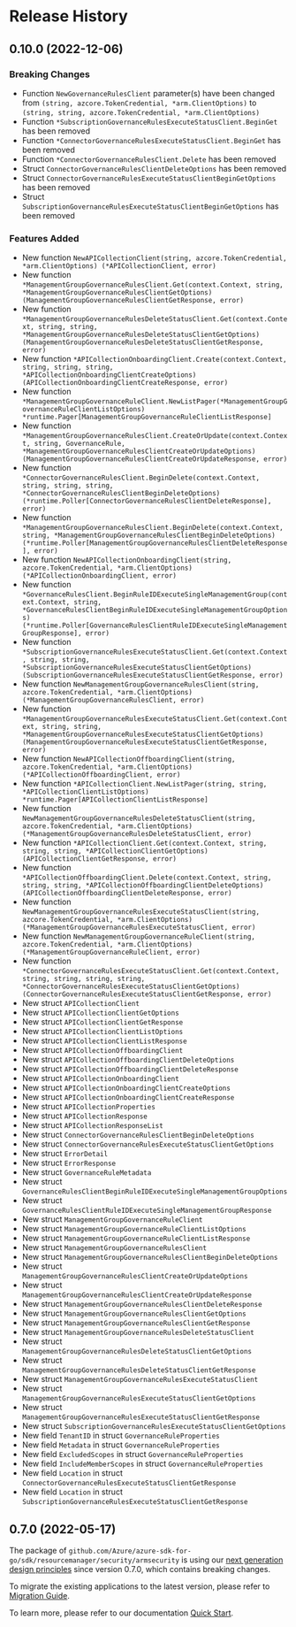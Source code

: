 # Release History

## 0.10.0 (2022-12-06)
### Breaking Changes

- Function `NewGovernanceRulesClient` parameter(s) have been changed from `(string, azcore.TokenCredential, *arm.ClientOptions)` to `(string, string, azcore.TokenCredential, *arm.ClientOptions)`
- Function `*SubscriptionGovernanceRulesExecuteStatusClient.BeginGet` has been removed
- Function `*ConnectorGovernanceRulesExecuteStatusClient.BeginGet` has been removed
- Function `*ConnectorGovernanceRulesClient.Delete` has been removed
- Struct `ConnectorGovernanceRulesClientDeleteOptions` has been removed
- Struct `ConnectorGovernanceRulesExecuteStatusClientBeginGetOptions` has been removed
- Struct `SubscriptionGovernanceRulesExecuteStatusClientBeginGetOptions` has been removed

### Features Added

- New function `NewAPICollectionClient(string, azcore.TokenCredential, *arm.ClientOptions) (*APICollectionClient, error)`
- New function `*ManagementGroupGovernanceRulesClient.Get(context.Context, string, *ManagementGroupGovernanceRulesClientGetOptions) (ManagementGroupGovernanceRulesClientGetResponse, error)`
- New function `*ManagementGroupGovernanceRulesDeleteStatusClient.Get(context.Context, string, string, *ManagementGroupGovernanceRulesDeleteStatusClientGetOptions) (ManagementGroupGovernanceRulesDeleteStatusClientGetResponse, error)`
- New function `*APICollectionOnboardingClient.Create(context.Context, string, string, string, *APICollectionOnboardingClientCreateOptions) (APICollectionOnboardingClientCreateResponse, error)`
- New function `*ManagementGroupGovernanceRuleClient.NewListPager(*ManagementGroupGovernanceRuleClientListOptions) *runtime.Pager[ManagementGroupGovernanceRuleClientListResponse]`
- New function `*ManagementGroupGovernanceRulesClient.CreateOrUpdate(context.Context, string, GovernanceRule, *ManagementGroupGovernanceRulesClientCreateOrUpdateOptions) (ManagementGroupGovernanceRulesClientCreateOrUpdateResponse, error)`
- New function `*ConnectorGovernanceRulesClient.BeginDelete(context.Context, string, string, string, *ConnectorGovernanceRulesClientBeginDeleteOptions) (*runtime.Poller[ConnectorGovernanceRulesClientDeleteResponse], error)`
- New function `*ManagementGroupGovernanceRulesClient.BeginDelete(context.Context, string, *ManagementGroupGovernanceRulesClientBeginDeleteOptions) (*runtime.Poller[ManagementGroupGovernanceRulesClientDeleteResponse], error)`
- New function `NewAPICollectionOnboardingClient(string, azcore.TokenCredential, *arm.ClientOptions) (*APICollectionOnboardingClient, error)`
- New function `*GovernanceRulesClient.BeginRuleIDExecuteSingleManagementGroup(context.Context, string, *GovernanceRulesClientBeginRuleIDExecuteSingleManagementGroupOptions) (*runtime.Poller[GovernanceRulesClientRuleIDExecuteSingleManagementGroupResponse], error)`
- New function `*SubscriptionGovernanceRulesExecuteStatusClient.Get(context.Context, string, string, *SubscriptionGovernanceRulesExecuteStatusClientGetOptions) (SubscriptionGovernanceRulesExecuteStatusClientGetResponse, error)`
- New function `NewManagementGroupGovernanceRulesClient(string, azcore.TokenCredential, *arm.ClientOptions) (*ManagementGroupGovernanceRulesClient, error)`
- New function `*ManagementGroupGovernanceRulesExecuteStatusClient.Get(context.Context, string, string, *ManagementGroupGovernanceRulesExecuteStatusClientGetOptions) (ManagementGroupGovernanceRulesExecuteStatusClientGetResponse, error)`
- New function `NewAPICollectionOffboardingClient(string, azcore.TokenCredential, *arm.ClientOptions) (*APICollectionOffboardingClient, error)`
- New function `*APICollectionClient.NewListPager(string, string, *APICollectionClientListOptions) *runtime.Pager[APICollectionClientListResponse]`
- New function `NewManagementGroupGovernanceRulesDeleteStatusClient(string, azcore.TokenCredential, *arm.ClientOptions) (*ManagementGroupGovernanceRulesDeleteStatusClient, error)`
- New function `*APICollectionClient.Get(context.Context, string, string, string, *APICollectionClientGetOptions) (APICollectionClientGetResponse, error)`
- New function `*APICollectionOffboardingClient.Delete(context.Context, string, string, string, *APICollectionOffboardingClientDeleteOptions) (APICollectionOffboardingClientDeleteResponse, error)`
- New function `NewManagementGroupGovernanceRulesExecuteStatusClient(string, azcore.TokenCredential, *arm.ClientOptions) (*ManagementGroupGovernanceRulesExecuteStatusClient, error)`
- New function `NewManagementGroupGovernanceRuleClient(string, azcore.TokenCredential, *arm.ClientOptions) (*ManagementGroupGovernanceRuleClient, error)`
- New function `*ConnectorGovernanceRulesExecuteStatusClient.Get(context.Context, string, string, string, string, *ConnectorGovernanceRulesExecuteStatusClientGetOptions) (ConnectorGovernanceRulesExecuteStatusClientGetResponse, error)`
- New struct `APICollectionClient`
- New struct `APICollectionClientGetOptions`
- New struct `APICollectionClientGetResponse`
- New struct `APICollectionClientListOptions`
- New struct `APICollectionClientListResponse`
- New struct `APICollectionOffboardingClient`
- New struct `APICollectionOffboardingClientDeleteOptions`
- New struct `APICollectionOffboardingClientDeleteResponse`
- New struct `APICollectionOnboardingClient`
- New struct `APICollectionOnboardingClientCreateOptions`
- New struct `APICollectionOnboardingClientCreateResponse`
- New struct `APICollectionProperties`
- New struct `APICollectionResponse`
- New struct `APICollectionResponseList`
- New struct `ConnectorGovernanceRulesClientBeginDeleteOptions`
- New struct `ConnectorGovernanceRulesExecuteStatusClientGetOptions`
- New struct `ErrorDetail`
- New struct `ErrorResponse`
- New struct `GovernanceRuleMetadata`
- New struct `GovernanceRulesClientBeginRuleIDExecuteSingleManagementGroupOptions`
- New struct `GovernanceRulesClientRuleIDExecuteSingleManagementGroupResponse`
- New struct `ManagementGroupGovernanceRuleClient`
- New struct `ManagementGroupGovernanceRuleClientListOptions`
- New struct `ManagementGroupGovernanceRuleClientListResponse`
- New struct `ManagementGroupGovernanceRulesClient`
- New struct `ManagementGroupGovernanceRulesClientBeginDeleteOptions`
- New struct `ManagementGroupGovernanceRulesClientCreateOrUpdateOptions`
- New struct `ManagementGroupGovernanceRulesClientCreateOrUpdateResponse`
- New struct `ManagementGroupGovernanceRulesClientDeleteResponse`
- New struct `ManagementGroupGovernanceRulesClientGetOptions`
- New struct `ManagementGroupGovernanceRulesClientGetResponse`
- New struct `ManagementGroupGovernanceRulesDeleteStatusClient`
- New struct `ManagementGroupGovernanceRulesDeleteStatusClientGetOptions`
- New struct `ManagementGroupGovernanceRulesDeleteStatusClientGetResponse`
- New struct `ManagementGroupGovernanceRulesExecuteStatusClient`
- New struct `ManagementGroupGovernanceRulesExecuteStatusClientGetOptions`
- New struct `ManagementGroupGovernanceRulesExecuteStatusClientGetResponse`
- New struct `SubscriptionGovernanceRulesExecuteStatusClientGetOptions`
- New field `TenantID` in struct `GovernanceRuleProperties`
- New field `Metadata` in struct `GovernanceRuleProperties`
- New field `ExcludedScopes` in struct `GovernanceRuleProperties`
- New field `IncludeMemberScopes` in struct `GovernanceRuleProperties`
- New field `Location` in struct `ConnectorGovernanceRulesExecuteStatusClientGetResponse`
- New field `Location` in struct `SubscriptionGovernanceRulesExecuteStatusClientGetResponse`


## 0.7.0 (2022-05-17)

The package of `github.com/Azure/azure-sdk-for-go/sdk/resourcemanager/security/armsecurity` is using our [next generation design principles](https://azure.github.io/azure-sdk/general_introduction.html) since version 0.7.0, which contains breaking changes.

To migrate the existing applications to the latest version, please refer to [Migration Guide](https://aka.ms/azsdk/go/mgmt/migration).

To learn more, please refer to our documentation [Quick Start](https://aka.ms/azsdk/go/mgmt).
